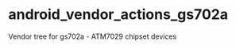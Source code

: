 android_vendor_actions_gs702a
=============================

Vendor tree for gs702a - ATM7029 chipset devices
